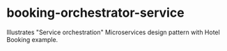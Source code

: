 # booking-orchestrator-service
Illustrates "Service orchestration" Microservices design pattern with Hotel Booking example.
